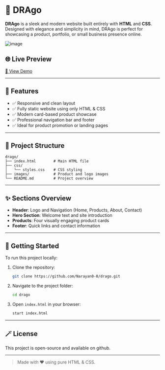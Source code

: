 # 🐉 DRAgo

**DRAgo** is a sleek and modern website built entirely with **HTML** and **CSS**. Designed with elegance and simplicity in mind, DRAgo is perfect for showcasing a product, portfolio, or small business presence online.

![image](https://github.com/user-attachments/assets/143120bf-97b4-4508-9d72-071c87d718fe)


## 🌐 Live Preview

[🔗 View Demo](https://narayan0-0.github.io/Drago/)

---

## 📌 Features

* ✅ Responsive and clean layout
* ✅ Fully static website using only HTML & CSS
* ✅ Modern card-based product showcase
* ✅ Professional navigation bar and footer
* ✅ Ideal for product promotion or landing pages

---

## 📁 Project Structure

```plaintext
drago/
├── index.html        # Main HTML file
├── css/
│   └── styles.css    # CSS styling
├── images/           # Product and logo images
└── README.md         # Project overview
```

---

## ✨ Sections Overview

* **Header**: Logo and Navigation (Home, Products, About, Contact)
* **Hero Section**: Welcome text and site introduction
* **Products**: Four visually engaging product cards
* **Footer**: Quick links and contact information

---

## 🚀 Getting Started

To run this project locally:

1. Clone the repository:

   ```bash
   git clone https://github.com/Narayan0-0/drago.git
   ```
2. Navigate to the project folder:

   ```bash
   cd drago
   ```
3. Open `index.html` in your browser:

   ```bash
   start index.html
   ```

---

## 🪄 License

This project is open-source and available on github.

---

> Made with ❤️ using pure HTML & CSS.
